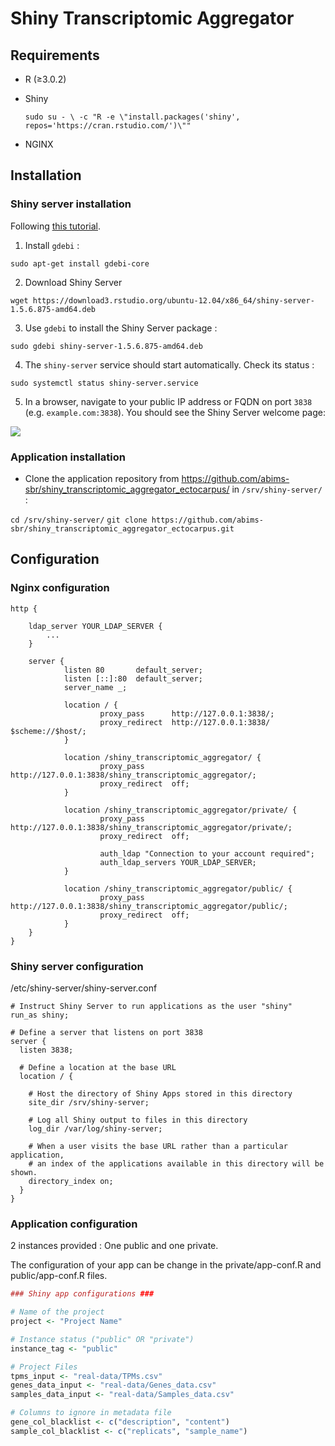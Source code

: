 # Shiny Transcriptomic Aggregator

## Requirements

- R (≥3.0.2)

- Shiny

	`sudo su - \
	-c "R -e \"install.packages('shiny', repos='https://cran.rstudio.com/')\""`

- NGINX <!--(≥1.12.2)-->



## Installation

### Shiny server installation

Following [this tutorial](https://www.linode.com/docs/development/r/how-to-deploy-rshiny-server-on-ubuntu-and-debian/).

1. Install `gdebi` :

`sudo apt-get install gdebi-core`

2. Download Shiny Server

`wget https://download3.rstudio.org/ubuntu-12.04/x86_64/shiny-server-1.5.6.875-amd64.deb`

3. Use `gdebi` to install the Shiny Server package :

`sudo gdebi shiny-server-1.5.6.875-amd64.deb`

4. The `shiny-server` service should start automatically. Check its status :

`sudo systemctl status shiny-server.service`

5. In a browser, navigate to your public IP address or FQDN on port `3838` (e.g. `example.com:3838`). You should see the Shiny Server welcome page:

![](https://www.linode.com/docs/development/r/how-to-deploy-rshiny-server-on-ubuntu-and-debian/shiny-welcome.png)


### Application installation

- Clone the application repository from https://github.com/abims-sbr/shiny_transcriptomic_aggregator_ectocarpus/ in `/srv/shiny-server/` :

`cd /srv/shiny-server/`
`git clone https://github.com/abims-sbr/shiny_transcriptomic_aggregator_ectocarpus.git`



## Configuration

### Nginx configuration

```
http {

	ldap_server YOUR_LDAP_SERVER {
        ...
    }

	server {
	        listen 80       default_server;
	        listen [::]:80  default_server;
	        server_name _;
	    
	        location / {
	                proxy_pass      http://127.0.0.1:3838/;
	                proxy_redirect  http://127.0.0.1:3838/ $scheme://$host/;
	        }

	        location /shiny_transcriptomic_aggregator/ {
	                proxy_pass      http://127.0.0.1:3838/shiny_transcriptomic_aggregator/;
	                proxy_redirect  off;
	        }

	        location /shiny_transcriptomic_aggregator/private/ {
	                proxy_pass      http://127.0.0.1:3838/shiny_transcriptomic_aggregator/private/;
	                proxy_redirect  off;
	                
	                auth_ldap "Connection to your account required";
	                auth_ldap_servers YOUR_LDAP_SERVER;
	    	}

	        location /shiny_transcriptomic_aggregator/public/ {
	                proxy_pass      http://127.0.0.1:3838/shiny_transcriptomic_aggregator/public/;
	                proxy_redirect  off;
	        }
	}
}
```

### Shiny server configuration

/etc/shiny-server/shiny-server.conf

```
# Instruct Shiny Server to run applications as the user "shiny"
run_as shiny;

# Define a server that listens on port 3838
server {
  listen 3838;

  # Define a location at the base URL
  location / {

    # Host the directory of Shiny Apps stored in this directory
    site_dir /srv/shiny-server;

    # Log all Shiny output to files in this directory
    log_dir /var/log/shiny-server;

    # When a user visits the base URL rather than a particular application,
    # an index of the applications available in this directory will be shown.
    directory_index on;
  }
}
```

### Application configuration

2 instances provided : One public and one private.

The configuration of your app can be change in the private/app-conf.R and public/app-conf.R files.

```R
### Shiny app configurations ###

# Name of the project
project <- "Project Name"

# Instance status ("public" OR "private")
instance_tag <- "public"

# Project Files
tpms_input <- "real-data/TPMs.csv"
genes_data_input <- "real-data/Genes_data.csv"
samples_data_input <- "real-data/Samples_data.csv"

# Columns to ignore in metadata file
gene_col_blacklist <- c("description", "content")
sample_col_blacklist <- c("replicats", "sample_name")
```